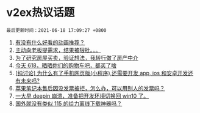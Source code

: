 # v2ex热议话题

`最后更新时间：2021-06-18 17:09:27 +0800`

1. [有没有什么好看的动画推荐？](https://www.v2ex.com/t/784224)
1. [主动向老板提需求，结果被狠批。。。](https://www.v2ex.com/t/784059)
1. [为了研究房屋买卖，验证想法，我转行做了房产中介](https://www.v2ex.com/t/784160)
1. [今天 618，晒晒你们的购物车吧，都买了啥](https://www.v2ex.com/t/784168)
1. [[纯讨论] 为什么有了手机网页版(小程序),还需要开发 app, ios 和安卓开发还有未来吗?](https://www.v2ex.com/t/784089)
1. [苹果笔记本售后因没发票被拒，怎么办，可以用别人的发票吗？](https://www.v2ex.com/t/784051)
1. [一大早 deepin 崩溃，准备把开发环境切换回 win10 了。](https://www.v2ex.com/t/784199)
1. [国外就没有类似 115 的给力离线下载神器吗？](https://www.v2ex.com/t/784123)

